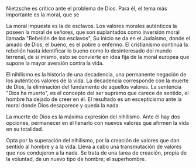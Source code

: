 Nietzsche es crítico ante el problema de Dios. Para él, el tema más importante es la moral, que se 

La moral impuesta es la de esclavos. Los valores morales auténticos la poseen la moral de señores, que  son suplantados como inversión moral llamada "Rebelión de los esclavos", Su inicio se da en el Judaísmo,  donde el amado de Dios, el bueno, es el pobre o enfermo. El cristianismo continúa la rebelión hasta  identificar lo bueno como lo desinteresado del mundo terrenal, de sí mismo, esto se convierte en idea fija  de la moral europea que supone la mayor aversión contra la vida.

El nihilismo es la historia de una decadencia, una permanente negación de los auténticos valores de la vida. La decadencia corresponde con la muerte de Dios, la eliminación del fundamento de aquellos valores. La sentencia "Dios ha muerto", es el concepto del ser supremo que carece de sentido, el hombre  ha dejado de creer en él. El resultado es un escepticismo ante la moral donde Dios desaparece y queda la  nada.

La muerte de Dios es la máxima expresión del nihilismo. Ante él hay dos opciones, permanecer en él  llenarlo con nuevos valores que afirmen la vida en su totalidad.

Opta por la superación del nihilismo, por la creación de valores que dan sentido al hombre y a la vida. Lleva  a cabo una transmutación de valores que nos condujeron a la nada. Se trata de una tarea de creación,  propia de la voluntad, de un nuevo tipo de hombre; el superhombre.  

